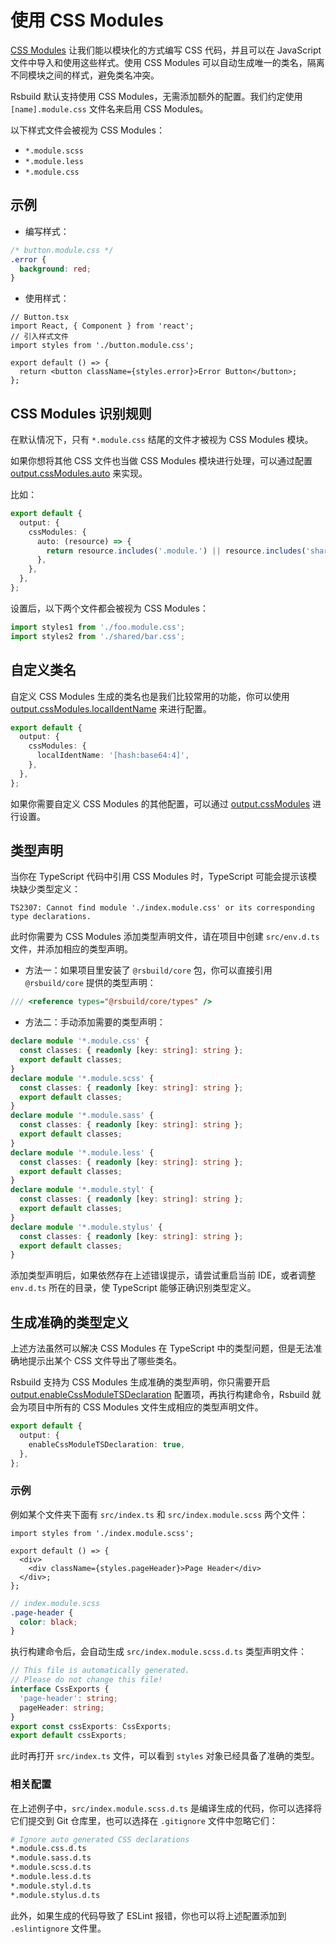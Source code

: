 # 使用 CSS Modules

[CSS Modules](https://github.com/css-modules/css-modules) 让我们能以模块化的方式编写 CSS 代码，并且可以在 JavaScript 文件中导入和使用这些样式。使用 CSS Modules 可以自动生成唯一的类名，隔离不同模块之间的样式，避免类名冲突。

Rsbuild 默认支持使用 CSS Modules，无需添加额外的配置。我们约定使用 `[name].module.css` 文件名来启用 CSS Modules。

以下样式文件会被视为 CSS Modules：

- `*.module.scss`
- `*.module.less`
- `*.module.css`

## 示例

- 编写样式：

```css
/* button.module.css */
.error {
  background: red;
}
```

- 使用样式：

```tsx
// Button.tsx
import React, { Component } from 'react';
// 引入样式文件
import styles from './button.module.css';

export default () => {
  return <button className={styles.error}>Error Button</button>;
};
```

## CSS Modules 识别规则

在默认情况下，只有 `*.module.css` 结尾的文件才被视为 CSS Modules 模块。

如果你想将其他 CSS 文件也当做 CSS Modules 模块进行处理，可以通过配置 [output.cssModules.auto](/config/options/output.html#cssmodulesauto) 来实现。

比如：

```ts
export default {
  output: {
    cssModules: {
      auto: (resource) => {
        return resource.includes('.module.') || resource.includes('shared/');
      },
    },
  },
};
```

设置后，以下两个文件都会被视为 CSS Modules：

```ts
import styles1 from './foo.module.css';
import styles2 from './shared/bar.css';
```

## 自定义类名

自定义 CSS Modules 生成的类名也是我们比较常用的功能，你可以使用 [output.cssModules.localIdentName](/config/options/output.html#outputcssmoduleslocalidentname) 来进行配置。

```ts
export default {
  output: {
    cssModules: {
      localIdentName: '[hash:base64:4]',
    },
  },
};
```

如果你需要自定义 CSS Modules 的其他配置，可以通过 [output.cssModules](/config/options/output.html#outputcssmodules) 进行设置。

## 类型声明

当你在 TypeScript 代码中引用 CSS Modules 时，TypeScript 可能会提示该模块缺少类型定义：

```
TS2307: Cannot find module './index.module.css' or its corresponding type declarations.
```

此时你需要为 CSS Modules 添加类型声明文件，请在项目中创建 `src/env.d.ts` 文件，并添加相应的类型声明。

- 方法一：如果项目里安装了 `@rsbuild/core` 包，你可以直接引用 `@rsbuild/core` 提供的类型声明：

```ts
/// <reference types="@rsbuild/core/types" />
```

- 方法二：手动添加需要的类型声明：

```ts title="src/env.d.ts"
declare module '*.module.css' {
  const classes: { readonly [key: string]: string };
  export default classes;
}
declare module '*.module.scss' {
  const classes: { readonly [key: string]: string };
  export default classes;
}
declare module '*.module.sass' {
  const classes: { readonly [key: string]: string };
  export default classes;
}
declare module '*.module.less' {
  const classes: { readonly [key: string]: string };
  export default classes;
}
declare module '*.module.styl' {
  const classes: { readonly [key: string]: string };
  export default classes;
}
declare module '*.module.stylus' {
  const classes: { readonly [key: string]: string };
  export default classes;
}
```

添加类型声明后，如果依然存在上述错误提示，请尝试重启当前 IDE，或者调整 `env.d.ts` 所在的目录，使 TypeScript 能够正确识别类型定义。

## 生成准确的类型定义

上述方法虽然可以解决 CSS Modules 在 TypeScript 中的类型问题，但是无法准确地提示出某个 CSS 文件导出了哪些类名。

Rsbuild 支持为 CSS Modules 生成准确的类型声明，你只需要开启 [output.enableCssModuleTSDeclaration](/config/options/output.html#outputenablecssmoduletsdeclaration) 配置项，再执行构建命令，Rsbuild 就会为项目中所有的 CSS Modules 文件生成相应的类型声明文件。

```ts
export default {
  output: {
    enableCssModuleTSDeclaration: true,
  },
};
```

### 示例

例如某个文件夹下面有 `src/index.ts` 和 `src/index.module.scss` 两个文件：

```tsx title="src/index.ts"
import styles from './index.module.scss';

export default () => {
  <div>
    <div className={styles.pageHeader}>Page Header</div>
  </div>;
};
```

```scss
// index.module.scss
.page-header {
  color: black;
}
```

执行构建命令后，会自动生成 `src/index.module.scss.d.ts` 类型声明文件：

```ts title="src/index.module.scss.d.ts"
// This file is automatically generated.
// Please do not change this file!
interface CssExports {
  'page-header': string;
  pageHeader: string;
}
export const cssExports: CssExports;
export default cssExports;
```

此时再打开 `src/index.ts` 文件，可以看到 `styles` 对象已经具备了准确的类型。

### 相关配置

在上述例子中，`src/index.module.scss.d.ts` 是编译生成的代码，你可以选择将它们提交到 Git 仓库里，也可以选择在 `.gitignore` 文件中忽略它们：

```bash
# Ignore auto generated CSS declarations
*.module.css.d.ts
*.module.sass.d.ts
*.module.scss.d.ts
*.module.less.d.ts
*.module.styl.d.ts
*.module.stylus.d.ts
```

此外，如果生成的代码导致了 ESLint 报错，你也可以将上述配置添加到 `.eslintignore` 文件里。
